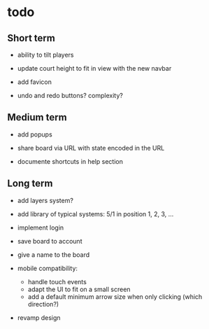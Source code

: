 # todo

## Short term

- ability to tilt players

- update court height to fit in view with the new navbar

- add favicon

- undo and redo buttons? complexity?

## Medium term

- add popups

- share board via URL with state encoded in the URL

- documente shortcuts in help section

## Long term

- add layers system?

- add library of typical systems: 5/1 in position 1, 2, 3, …

- implement login
- save board to account
- give a name to the board

- mobile compatibility:
  - handle touch events
  - adapt the UI to fit on a small screen
  - add a default minimum arrow size when only clicking (which direction?)

- revamp design
